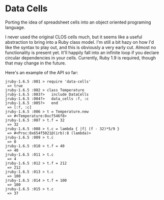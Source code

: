 Data Cells
==========

Porting the idea of spreadsheet cells into an object oriented
programing language.

I never used the original CLOS cells much, but it seems like a useful
abstraction to bring into a Ruby class model.  I'm still a bit hazy on
how I'd like the syntax to play out, and this is obviously a very
early cut.  Almost no functionality is present yet.  It'll happily
fall into an infinite loop if you declare circular dependencies in
your cells.  Currently, Ruby 1.9 is required, though that may change
in the future.

Here's an example of the API so far:

    jruby-1.6.5 :001 > require 'data-cells'
     => true 
    jruby-1.6.5 :002 > class Temperature
    jruby-1.6.5 :003?>   include DataCells
    jruby-1.6.5 :004?>   data_cells :f, :c
    jruby-1.6.5 :005?>   end
     => [:f, :c] 
    jruby-1.6.5 :006 > t = Temperature.new
     => #<Temperature:0xcf546f8> 
    jruby-1.6.5 :007 > t.f = 32
     => 32 
    jruby-1.6.5 :008 > t.c = lambda { |f| (f - 32)*5/9 }
     => #<Proc:0x654f5021@(irb):8 (lambda)> 
    jruby-1.6.5 :009 > t.c
     => 0 
    jruby-1.6.5 :010 > t.f = 40
     => 40 
    jruby-1.6.5 :011 > t.c
     => 4 
    jruby-1.6.5 :012 > t.f = 212
     => 212 
    jruby-1.6.5 :013 > t.c
     => 100 
    jruby-1.6.5 :014 > t.f = 100
     => 100 
    jruby-1.6.5 :015 > t.c
     => 37 


